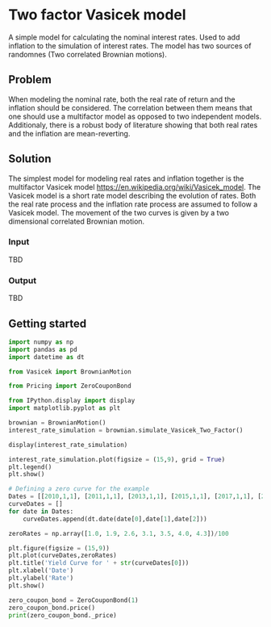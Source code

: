 # Two factor Vasicek model
A simple model for calculating the nominal interest rates. Used to add inflation to the simulation of interest rates. The model has two sources of randomnes (Two correlated Brownian motions). 

## Problem
When modeling the nominal rate, both the real rate of return and the inflation should be considered. The correlation between them means that one should use a multifactor model as opposed to two independent models. Additionaly, there is a robust body of literature showing that both real rates and the inflation are mean-reverting.

## Solution
The simplest model for modeling real rates and inflation together is the multifactor Vasicek model https://en.wikipedia.org/wiki/Vasicek_model. The Vasicek model is a short rate model describing the evolution of rates. Both the real rate process and the inflation rate process are assumed to follow a Vasicek model. The movement of the two curves is given by a two dimensional correlated Brownian motion.
### Input
TBD
### Output
TBD
## Getting started
``` python
import numpy as np
import pandas as pd
import datetime as dt

from Vasicek import BrownianMotion

from Pricing import ZeroCouponBond

from IPython.display import display
import matplotlib.pyplot as plt

brownian = BrownianMotion()
interest_rate_simulation = brownian.simulate_Vasicek_Two_Factor()

display(interest_rate_simulation)

interest_rate_simulation.plot(figsize = (15,9), grid = True)
plt.legend()
plt.show()

# Defining a zero curve for the example
Dates = [[2010,1,1], [2011,1,1], [2013,1,1], [2015,1,1], [2017,1,1], [2020,1,1], [2030,1,1]]
curveDates = []
for date in Dates:
    curveDates.append(dt.date(date[0],date[1],date[2]))

zeroRates = np.array([1.0, 1.9, 2.6, 3.1, 3.5, 4.0, 4.3])/100

plt.figure(figsize = (15,9))
plt.plot(curveDates,zeroRates)
plt.title('Yield Curve for ' + str(curveDates[0]))
plt.xlabel('Date')
plt.ylabel('Rate')
plt.show()

zero_coupon_bond = ZeroCouponBond(1)
zero_coupon_bond.price()
print(zero_coupon_bond._price)
```
